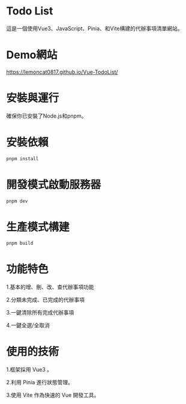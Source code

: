 # Todo List

這是一個使用Vue3、JavaScript、Pinia、和Vite構建的代辦事項清單網站。


# Demo網站

https://lemoncat0817.github.io/Vue-TodoList/

# 安裝與運行

確保你已安裝了Node.js和pnpm。

# 安裝依賴

```sh
pnpm install
```

# 開發模式啟動服務器

```sh
pnpm dev
```

# 生產模式構建

```sh
pnpm build
```

# 功能特色

1.基本的增、刪、改、查代辦事項功能

2.分類未完成、已完成的代辦事項

3.一鍵清除所有完成代辦事項

4.一鍵全選/全取消

# 使用的技術

1.框架採用 Vue3 。

2.利用 Pinia 進行狀態管理。

3.使用 Vite 作為快速的 Vue 開發工具。

